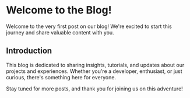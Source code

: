 ﻿# Welcome to the Blog!

Welcome to the very first post on our blog! We're excited to start this journey and share valuable content with you.

## Introduction

This blog is dedicated to sharing insights, tutorials, and updates about our projects and experiences. Whether you're a developer, enthusiast, or just curious, there's something here for everyone.

Stay tuned for more posts, and thank you for joining us on this adventure!